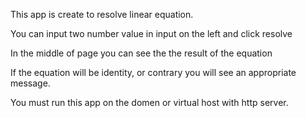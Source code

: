 This app is create to resolve linear equation.

You can input two number value in input on the left and click resolve

In the middle of page you can see the the result of the equation

If the equation will be identity, or contrary you will see an appropriate message.

You must run this app on the domen or virtual host with http server.